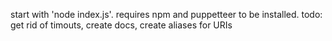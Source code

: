 start with 'node index.js'.
requires npm and puppetteer to be installed.
todo: get rid of timouts, create docs, create aliases for URIs